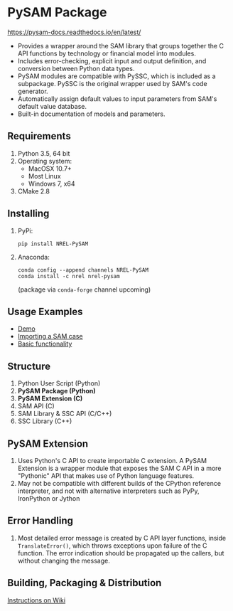 # PySAM Package

https://pysam-docs.readthedocs.io/en/latest/

* Provides a wrapper around the SAM library that groups together the C API functions by technology or financial model into modules.
* Includes error-checking, explicit input and output definition, and conversion between Python data types.
* PySAM modules are compatible with PySSC, which is included as a subpackage. PySSC is the original wrapper used by SAM's code generator.
* Automatically assign default values to input parameters from SAM's default value database.
* Built-in documentation of models and parameters.


## Requirements
1. Python 3.5, 64 bit
2. Operating system:
	- MacOSX 10.7+
	- Most Linux
	- Windows 7, x64
3. CMake 2.8


## Installing
1. PyPi:
	```
	pip install NREL-PySAM
	```

2. Anaconda:
	```
	conda config --append channels NREL-PySAM
	conda install -c nrel nrel-pysam
	```
	(package via `conda-forge` channel upcoming)


## Usage Examples
- [Demo](https://github.com/NREL/pysam/blob/master/demo.py)
- [Importing a SAM case](https://nrel-pysam.readthedocs.io/en/latest/Import.html)
- [Basic functionality](https://github.com/NREL/pysam/blob/master/tests/test_pysam_all.py)


## Structure

1. Python User Script (Python)
2. __PySAM Package (Python)__
3. __PySAM Extension (C)__
4. SAM API (C)
5. SAM Library & SSC API (C/C++)
6. SSC Library (C++)


## PySAM Extension

1. Uses Python's C API to create importable C extension. A PySAM Extension is a wrapper module that exposes the SAM C API in a more "Pythonic" API that makes use of Python language features.
2. May not be compatible with different builds of the CPython reference interpreter, and not with alternative interpreters such as PyPy, IronPython or Jython 


## Error Handling

1. Most detailed error message is created by C API layer functions, inside `TranslateError()`, which throws exceptions upon failure of the C function. The error indication should be propagated up the callers, but without changing the message.


## Building, Packaging & Distribution

[Instructions on Wiki](https://github.com/NREL/pysam/wiki/Building,-Packaging-and-Distributing)
